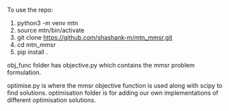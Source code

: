 To use the repo:
1. python3 -m venv mtn
2. source mtn/bin/activate
3. git clone https://github.com/shashank-m/mtn_mmsr.git
4. cd mtn_mmsr
5. pip install .


obj_func folder has objective.py which contains the mmsr problem formulation.

optimise.py is where the mmsr objective function is used along with scipy to find solutions.
optimisation folder is for adding our own implementations of different optimisation solutions.
